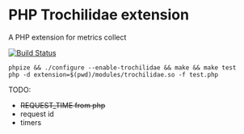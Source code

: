 # PHP Trochilidae extension
A PHP extension for metrics collect

[![Build Status](https://app.travis-ci.com/xMlex/php_trochilidae.svg?branch=main)](https://app.travis-ci.com/xMlex/php_trochilidae)

```
phpize && ./configure --enable-trochilidae && make && make test
php -d extension=$(pwd)/modules/trochilidae.so -f test.php
```

TODO:
- ~~REQUEST_TIME from php~~
- request id
- timers



